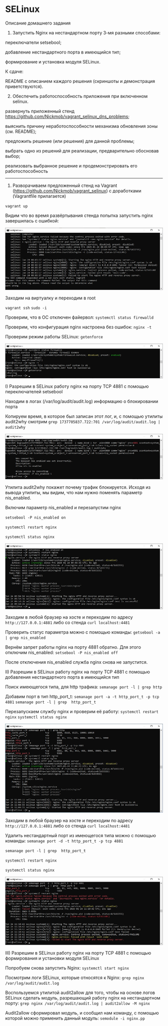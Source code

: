 # SELinux

Описание домашнего задания

1. Запустить Nginx на нестандартном порту 3-мя разными способами:

переключатели setsebool;

добавление нестандартного порта в имеющийся тип;

формирование и установка модуля SELinux.

К сдаче:

README с описанием каждого решения (скриншоты и демонстрация приветствуются). 

2. Обеспечить работоспособность приложения при включенном selinux.

развернуть приложенный стенд https://github.com/Nickmob/vagrant_selinux_dns_problems; 

выяснить причину неработоспособности механизма обновления зоны (см. README);

предложить решение (или решения) для данной проблемы;

выбрать одно из решений для реализации, предварительно обосновав выбор;

реализовать выбранное решение и продемонстрировать его работоспособность

-----------------------------------------------------------------------------------------------------------------------------------

1. Разворачиваем предложенный стенд на Vagrant (https://github.com/Nickmob/vagrant_selinux) с доработками (Vagrantfile прилагается)

`vagrant up`

Видим что во время развёртывания стенда попытка запустить nginx завершилась с ошибкой:

![Image alt](https://github.com/NikPuskov/SELinux/blob/main/selinux0.jpg)

Заходим на виртуалку и переходим в root

`vagrant ssh` `sudo -i`

Проверим, что в ОС отключен файервол: `systemctl status firewalld`

Проверим, что конфигурация nginx настроена без ошибок: `nginx -t`

Проверим режим работы SELinux: `getenforce`

![Image alt](https://github.com/NikPuskov/SELinux/blob/main/selinux1.jpg)

I) Разрешим в SELinux работу nginx на порту TCP 4881 c помощью переключателей setsebool

Находим в логах (/var/log/audit/audit.log) информацию о блокировании порта

Копируем время, в которое был записан этот лог, и, с помощью утилиты audit2why смотрим `grep 1737705837.722:701 /var/log/audit/audit.log | audit2why`

![Image alt](https://github.com/NikPuskov/SELinux/blob/main/selinux2.jpg)

Утилита audit2why покажет почему трафик блокируется. Исходя из вывода утилиты, мы видим, что нам нужно поменять параметр nis_enabled.

Включим параметр nis_enabled и перезапустим nginx

`setsebool -P nis_enabled on`

`systemctl restart nginx`

`systemctl status nginx`

![Image alt](https://github.com/NikPuskov/SELinux/blob/main/selinux3.jpg)

Заходим в любой браузер на хосте и переходим по адресу `http://127.0.0.1:4881` либо со стенда `curl localhost:4481`

Проверить статус параметра можно с помощью команды: `getsebool -a | grep nis_enabled`

Вернём запрет работы nginx на порту 4881 обратно. Для этого отключим nis_enabled: `setsebool -P nis_enabled off`

После отключения nis_enabled служба nginx снова не запустится.

II) Разрешим в SELinux работу nginx на порту TCP 4881 c помощью добавления нестандартного порта в имеющийся тип

Поиск имеющегося типа, для http трафика: `semanage port -l | grep http` 

Добавим порт в тип http_port_t: `semanage port -a -t http_port_t -p tcp 4881` `semanage port -l | grep  http_port_t`

Перезапускаем службу nginx и проверим её работу: `systemctl restart nginx` `systemctl status nginx`

![Image alt](https://github.com/NikPuskov/SELinux/blob/main/selinux4.jpg)

Заходим в любой браузер на хосте и переходим по адресу `http://127.0.0.1:4881` либо со стенда `curl localhost:4481`

Удалить нестандартный порт из имеющегося типа можно с помощью команды: `semanage port -d -t http_port_t -p tcp 4881`

`semanage port -l | grep  http_port_t`

`systemctl restart nginx`

`systemctl status nginx`

![Image alt](https://github.com/NikPuskov/SELinux/blob/main/selinux5.jpg)

III) Разрешим в SELinux работу nginx на порту TCP 4881 c помощью формирования и установки модуля SELinux

Попробуем снова запустить Nginx: `systemctl start nginx`

Посмотрим логи SELinux, которые относятся к Nginx: `grep nginx /var/log/audit/audit.log`

Воспользуемся утилитой audit2allow для того, чтобы на основе логов SELinux сделать модуль, разрешающий работу nginx на нестандартном порту: `grep nginx /var/log/audit/audit.log | audit2allow -M nginx`

Audit2allow сформировал модуль, и сообщил нам команду, с помощью которой можно применить данный модуль: `semodule -i nginx.pp`

